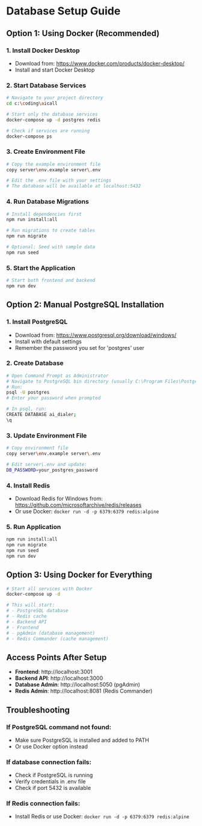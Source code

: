 # Database Setup Guide

## Option 1: Using Docker (Recommended)

### 1. Install Docker Desktop
- Download from: https://www.docker.com/products/docker-desktop/
- Install and start Docker Desktop

### 2. Start Database Services
```bash
# Navigate to your project directory
cd c:\coding\aicall

# Start only the database services
docker-compose up -d postgres redis

# Check if services are running
docker-compose ps
```

### 3. Create Environment File
```bash
# Copy the example environment file
copy server\env.example server\.env

# Edit the .env file with your settings
# The database will be available at localhost:5432
```

### 4. Run Database Migrations
```bash
# Install dependencies first
npm run install:all

# Run migrations to create tables
npm run migrate

# Optional: Seed with sample data
npm run seed
```

### 5. Start the Application
```bash
# Start both frontend and backend
npm run dev
```

## Option 2: Manual PostgreSQL Installation

### 1. Install PostgreSQL
- Download from: https://www.postgresql.org/download/windows/
- Install with default settings
- Remember the password you set for 'postgres' user

### 2. Create Database
```bash
# Open Command Prompt as Administrator
# Navigate to PostgreSQL bin directory (usually C:\Program Files\PostgreSQL\15\bin)
# Run:
psql -U postgres
# Enter your password when prompted

# In psql, run:
CREATE DATABASE ai_dialer;
\q
```

### 3. Update Environment File
```bash
# Copy environment file
copy server\env.example server\.env

# Edit server\.env and update:
DB_PASSWORD=your_postgres_password
```

### 4. Install Redis
- Download Redis for Windows from: https://github.com/microsoftarchive/redis/releases
- Or use Docker: `docker run -d -p 6379:6379 redis:alpine`

### 5. Run Application
```bash
npm run install:all
npm run migrate
npm run seed
npm run dev
```

## Option 3: Using Docker for Everything

```bash
# Start all services with Docker
docker-compose up -d

# This will start:
# - PostgreSQL database
# - Redis cache
# - Backend API
# - Frontend
# - pgAdmin (database management)
# - Redis Commander (cache management)
```

## Access Points After Setup

- **Frontend**: http://localhost:3001
- **Backend API**: http://localhost:3000
- **Database Admin**: http://localhost:5050 (pgAdmin)
- **Redis Admin**: http://localhost:8081 (Redis Commander)

## Troubleshooting

### If PostgreSQL command not found:
- Make sure PostgreSQL is installed and added to PATH
- Or use Docker option instead

### If database connection fails:
- Check if PostgreSQL is running
- Verify credentials in .env file
- Check if port 5432 is available

### If Redis connection fails:
- Install Redis or use Docker: `docker run -d -p 6379:6379 redis:alpine`
